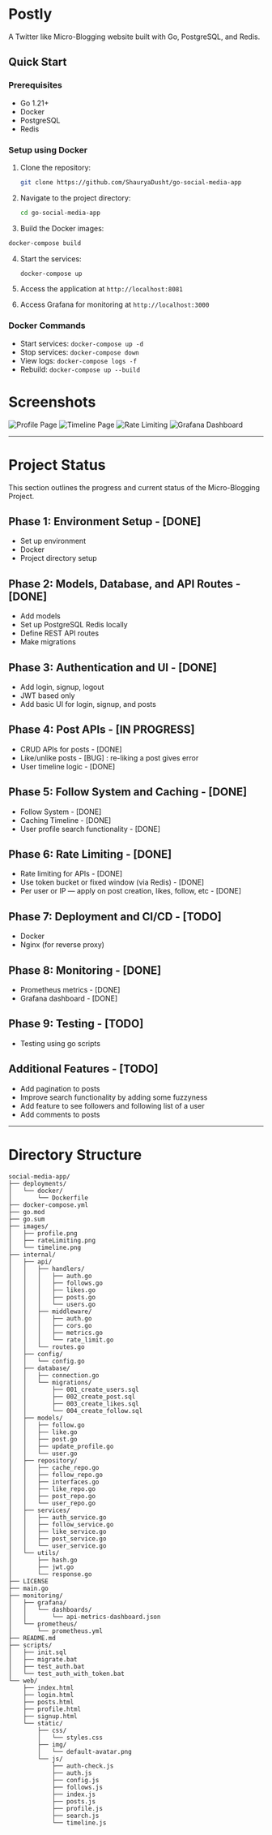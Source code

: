 # Postly

A Twitter like Micro-Blogging website built with Go, PostgreSQL, and Redis.

## Quick Start

### Prerequisites
- Go 1.21+
- Docker
- PostgreSQL
- Redis

### Setup using Docker

1. Clone the repository:
   ```bash
   git clone https://github.com/ShauryaDusht/go-social-media-app
   ```

2. Navigate to the project directory:
   ```bash
   cd go-social-media-app
   ```
3.  Build the Docker images:
   ```bash
   docker-compose build
   ```

4. Start the services:
   ```bash
   docker-compose up
   ```

5. Access the application at `http://localhost:8081`

6. Access Grafana for monitoring at `http://localhost:3000`

### Docker Commands
- Start services: `docker-compose up -d`
- Stop services: `docker-compose down`
- View logs: `docker-compose logs -f`
- Rebuild: `docker-compose up --build`

# Screenshots
![Profile Page](images/profile.png)
![Timeline Page](images/timeline.png)
![Rate Limiting](images/rateLimiting.png)
![Grafana Dashboard](images/grafana-dashboard.png)

---

# Project Status

This section outlines the progress and current status of the Micro-Blogging Project.

## Phase 1: Environment Setup - [DONE]
- Set up environment
- Docker
- Project directory setup

## Phase 2: Models, Database, and API Routes - [DONE]
- Add models
- Set up PostgreSQL Redis locally
- Define REST API routes
- Make migrations

## Phase 3: Authentication and UI - [DONE]
- Add login, signup, logout
- JWT based only
- Add basic UI for login, signup, and posts

## Phase 4: Post APIs - [IN PROGRESS]
- CRUD APIs for posts - [DONE]
- Like/unlike posts - [BUG] : re-liking a post gives error
- User timeline logic - [DONE]

## Phase 5: Follow System and Caching - [DONE]
- Follow System - [DONE]
- Caching Timeline - [DONE]
- User profile search functionality - [DONE]

## Phase 6: Rate Limiting - [DONE]
- Rate limiting for APIs - [DONE]
- Use token bucket or fixed window (via Redis) - [DONE]
- Per user or IP — apply on post creation, likes, follow, etc - [DONE]

## Phase 7: Deployment and CI/CD - [TODO]
- Docker
- Nginx (for reverse proxy)

## Phase 8: Monitoring - [DONE]
- Prometheus metrics - [DONE]
- Grafana dashboard - [DONE]

## Phase 9: Testing - [TODO]
- Testing using go scripts

## Additional Features - [TODO]
- Add pagination to posts
- Improve search functionality by adding some fuzzyness
- Add feature to see followers and following list of a user
- Add comments to posts

---

# Directory Structure

```
social-media-app/
├── deployments/
│   └── docker/
│       └── Dockerfile
├── docker-compose.yml
├── go.mod
├── go.sum
├── images/
│   ├── profile.png
│   ├── rateLimiting.png
│   └── timeline.png
├── internal/
│   ├── api/
│   │   ├── handlers/
│   │   │   ├── auth.go
│   │   │   ├── follows.go
│   │   │   ├── likes.go
│   │   │   ├── posts.go
│   │   │   └── users.go
│   │   ├── middleware/
│   │   │   ├── auth.go
│   │   │   ├── cors.go
│   │   │   ├── metrics.go
│   │   │   └── rate_limit.go
│   │   └── routes.go
│   ├── config/
│   │   └── config.go
│   ├── database/
│   │   ├── connection.go
│   │   └── migrations/
│   │       ├── 001_create_users.sql
│   │       ├── 002_create_post.sql
│   │       ├── 003_create_likes.sql
│   │       └── 004_create_follow.sql
│   ├── models/
│   │   ├── follow.go
│   │   ├── like.go
│   │   ├── post.go
│   │   ├── update_profile.go
│   │   └── user.go
│   ├── repository/
│   │   ├── cache_repo.go
│   │   ├── follow_repo.go
│   │   ├── interfaces.go
│   │   ├── like_repo.go
│   │   ├── post_repo.go
│   │   └── user_repo.go
│   ├── services/
│   │   ├── auth_service.go
│   │   ├── follow_service.go
│   │   ├── like_service.go
│   │   ├── post_service.go
│   │   └── user_service.go
│   └── utils/
│       ├── hash.go
│       ├── jwt.go
│       └── response.go
├── LICENSE
├── main.go
├── monitoring/
│   ├── grafana/
│   │   └── dashboards/
│   │       └── api-metrics-dashboard.json
│   └── prometheus/
│       └── prometheus.yml
├── README.md
├── scripts/
│   ├── init.sql
│   ├── migrate.bat
│   ├── test_auth.bat
│   └── test_auth_with_token.bat
└── web/
    ├── index.html
    ├── login.html
    ├── posts.html
    ├── profile.html
    ├── signup.html
    └── static/
        ├── css/
        │   └── styles.css
        ├── img/
        │   └── default-avatar.png
        └── js/
            ├── auth-check.js
            ├── auth.js
            ├── config.js
            ├── follows.js
            ├── index.js
            ├── posts.js
            ├── profile.js
            ├── search.js
            └── timeline.js
```
